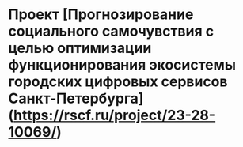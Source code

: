 # Проект [Прогнозирование социального самочувствия с целью оптимизации функционирования экосистемы городских цифровых сервисов Санкт-Петербурга] (https://rscf.ru/project/23-28-10069/)
